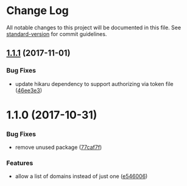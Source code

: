 # Change Log

All notable changes to this project will be documented in this file. See [standard-version](https://github.com/conventional-changelog/standard-version) for commit guidelines.

<a name="1.1.1"></a>
## [1.1.1](http://github.com/arobson/k8s-route53bot/compare/v1.1.0...v1.1.1) (2017-11-01)


### Bug Fixes

* update hikaru dependency to support authorizing via token file ([46ee3e3](http://github.com/arobson/k8s-route53bot/commits/46ee3e3))



<a name="1.1.0"></a>
# 1.1.0 (2017-10-31)


### Bug Fixes

* remove unused package ([77caf7f](http://github.com/arobson/k8s-route53bot/commits/77caf7f))


### Features

* allow a list of domains instead of just one ([e546006](http://github.com/arobson/k8s-route53bot/commits/e546006))
